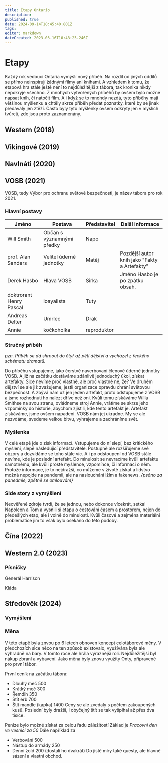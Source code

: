 ```yaml
---
title: Etapy Ontario
description: 
published: true
date: 2024-09-14T18:45:40.801Z
tags: 
editor: markdown
dateCreated: 2023-03-16T10:43:25.246Z
---
```


# Etapy

Každý rok vedoucí Ontaria vymýšlí nový příběh. Na rozdíl od jiných oddílů se přímo neinspirují žádnými filmy ani knihami. A vzhledem k tomu, že etapová hra stále ještě není to nejdůležitější z tábora, tak kronika nikdy nepokryje všechno. Z mnohých vytvořených příběhů by ovšem bylo možné napsat knih, či natočit film.
A i když se to mnohdy nezdá, tyto příběhy mají většinou myšlenku a chtěly skrze příběh předat poznatky, které by se jinak předávaly jen ztěží. Často byly tyto myšlenky ovšem odkryty jen v myslích tvůrců, zde jsou proto zaznamenány.

## Western (2018)

## Vikingové (2019)

## Navlnáti (2020)

## VOSB (2021)

VOSB, tedy Výbor pro ochranu světové bezpečnosti, je název tábora pro rok 2021.


### Hlavní postavy

|Jméno|Postava|Představitel|Další informace|
|--------|--------------------|-------|-------|
|Will Smith| Občan s významnými předky| Napo| |
|prof. Alan Sanders | Velitel úderné jednotky| Matěj|Pozdější autor knih jako "Fakty a Artefakty"|
|Derek Hasbo| Hlava VOSB| Sirka | Jméno Hasbo je po zpátku obsah. |
|doktrorant Henry Pascal|loayalista|Tuty||
|Andreas Delter| Umrlec|Drak||
|Annie|kočkoholka |reproduktor||



### Stručný příběh
*pzn. Příběh se dá shrnout do čtyř až pěti dějství a vycházel z řeckého schématu dramatů.*

Do příběhu vstupujeme, jako čerstvě naverbovaní členové úderné jednotky VOSB. A již na začátku dostáváme zdánlivě jednoduchý úkol, získat artefakty. Sice nevíme proč vlastně, ale proč vlastně ne, že?
Ve druhém dějství se ale již zvažujeme, jestli organizace opravdu chrání světovou bezpečnost. A zbývá nám už jen jeden artefakt, proto odstupujeme z VOSB a jsme rozhodnuti ho nalézt dříve než oni.
Kvůli tomu získáváme Willa Smithse na svou stranu, ovládneme stroj Annie, vrátíme se skrze jeho vzpomínky do historie, abychom zjistili, kde tento artefakt je.
Artefakt získáváme, jsme ovšem napadeni. VOSB nám jej ukradne. My se ale nezvdáme, svedeme velkou bitvu, vyhrajeme a zachráníme svět.

### Myšlenka
V celé etapě jde o zisk informací. Vstupujeme do ní slepí, bez kritického myšlení, slepě následující představitele. Postupně ale rozšiřujeme své obzory a dozvídáme se toho stále víc. A i po odstoupení od VOSB stále nevíme, kde je poslední artefakt. Do minulosit se nevracíme kvůli artefaktu samotnému, ale kvůli prosté myšlence, vzpomínce, či informaci o něm. Protože informace, je to nejdražší, co můžeme v životě získat a lidstvo možná nepojde na pandemii, ale na naslouchání lžím a fakenews. *{psáno za panedmie, zpětně se omlouvám}*


### Side story z vymýšlení
Neověřené zdroje tvrdí, že se jednou, nebo dokonce vícekrát, setkal Napoleon a Tom a vysnili si etapu o cestování časem a prostorem, nejen do předešlých etap, ale i volně do minulosti. Kvůli časové a zejména materiální problematice jim to však bylo osekáno do této podoby.

## Čína (2022)

## Western 2.0 (2023)

### Písničky

Generál Harrison

Kláda


## Středověk (2024)

### Vymýšlení


### Měna
V této etapě byla znvou po 6 letech obnoven koncept celotáborové měny. V předchozích sice něco na ten způsob existovalo, využívána byla ale výhradně na bary. V tomto roce ale hrála výraznější roli. Nejdůležitější byl nákup zbraní a vybavení.
Jako měna byly znovu využity Onty, připravené pro první tábor.

První ceník na začátku tábora:
- Dlouhý meč 500
- Krátký meč 300
- Řemdih 350
- Štít erb 700
- Štít mandle (kapka) 1400
Ceny se ale zvedaly s počtem zakoupených kusů. Poslední byly dražší, i obyčejný štít se tak vyšplhal až přes dva tisíce.

Peníze bylo možné získat za celou řadu záležitostí
Základ je *Pracovní den ve vesnici za 50*
Dále například za
- Verbování 500
- Nástup do armády 250
- Denní žold 200 (dostali ho dvakrát)
Do jisté míry také questy, ale hlavně sázení a vlastní obchod.
